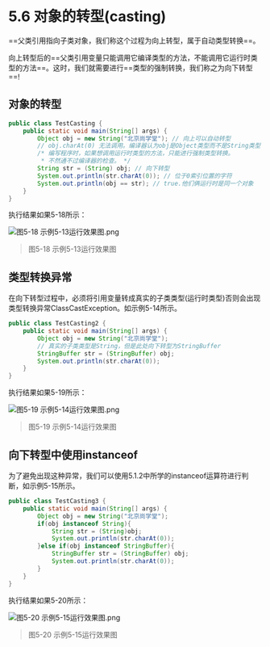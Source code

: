 # 5.6 对象的转型(casting)

   ==父类引用指向子类对象，我们称这个过程为向上转型，属于自动类型转换==。

   向上转型后的==父类引用变量只能调用它编译类型的方法，不能调用它运行时类型的方法==。这时，我们就需要进行==类型的强制转换，我们称之为向下转型==!

## 对象的转型

```java {3,7}
public class TestCasting {
	public static void main(String[] args) {
		Object obj = new String("北京尚学堂"); // 向上可以自动转型
		// obj.charAt(0) 无法调用。编译器认为obj是Object类型而不是String类型
		/* 编写程序时，如果想调用运行时类型的方法，只能进行强制类型转换。
		 * 不然通不过编译器的检查。 */
		String str = (String) obj; // 向下转型
		System.out.println(str.charAt(0)); // 位于0索引位置的字符
		System.out.println(obj == str); // true.他们俩运行时是同一个对象
	}
}
```

   执行结果如果5-18所示：

![图5-18 示例5-13运行效果图.png](https://www.sxt.cn/360shop/Public/admin/UEditor/20170520/1495254148771321.png)

> 图5-18 示例5-13运行效果图

## 类型转换异常

   在向下转型过程中，必须将引用变量转成真实的子类类型(运行时类型)否则会出现类型转换异常ClassCastException。如示例5-14所示。

```java {5}
public class TestCasting2 {
	public static void main(String[] args) {
		Object obj = new String("北京尚学堂");
		// 真实的子类类型是String，但是此处向下转型为StringBuffer
		StringBuffer str = (StringBuffer) obj;
		System.out.println(str.charAt(0));
	}
}
```

   执行结果如果5-19所示：

![图5-19 示例5-14运行效果图.png](https://www.sxt.cn/360shop/Public/admin/UEditor/20170520/1495256025435935.png)

> 图5-19 示例5-14运行效果图

## 向下转型中使用instanceof

为了避免出现这种异常，我们可以使用5.1.2中所学的instanceof运算符进行判断，如示例5-15所示。

```java {4}
public class TestCasting3 {
	public static void main(String[] args) {
		Object obj = new String("北京尚学堂");
		if(obj instanceof String){
			String str = (String)obj;
			System.out.println(str.charAt(0));
		}else if(obj instanceof StringBuffer){
			StringBuffer str = (StringBuffer) obj;
			System.out.println(str.charAt(0));
		}
	}
}
```

   执行结果如果5-20所示：

![图5-20 示例5-15运行效果图.png](https://www.sxt.cn/360shop/Public/admin/UEditor/20170520/1495256138635602.png)

> 图5-20 示例5-15运行效果图